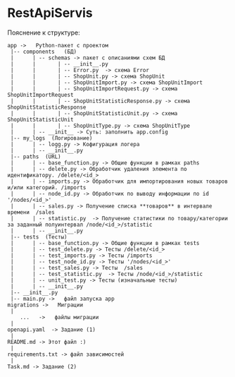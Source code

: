 # RestApiServis
Пояснение к структуре:

    app ->   Python-пакет с проектом
     |-- components   (БД)
     |      | -- schemas -> пакет с описаниями схем БД
     |      |       | -- __init__.py 
     |      |       | -- Error.py  -> схема Error
     |      |       | -- ShopUnit.py -> схема ShopUnit
     |      |       | -- ShopUnitImport.py -> схема ShopUnitImport
     |      |       | -- ShopUnitImportRequest.py -> схема ShopUnitImportRequest
     |      |       | -- ShopUnitStatisticResponse.py -> схема ShopUnitStatisticResponse
     |      |       | -- ShopUnitStatisticUnit.py -> схема ShopUnitStatisticUnit
     |      |       | -- ShopUnitType.py -> схема ShopUnitType
     |      | -- __init__ -> Суть: заполнить app.config
     |-- my_logs  (Логирование)
     |      | -- logg.py -> Кофигурация логера
     |      | -- __init__.py
     |-- paths  (URL)
     |      | -- base_function.py -> Общие функции в рамках paths
     |      | -- delete.py -> Обработчик удаления элемента по идентификатору. /delete/<id_>
     |      | -- imports.py -> Обработчик для импортирования новых товаров и/или категорий. /imports
     |      | -- node_id.py -> Обработчик по выводу информации по id '/nodes/<id_>'
     |      | -- sales.py -> Получение списка **товаров** в интервале времени  /sales
     |      | -- statistic.py  -> Получение статистики по товару/категории за заданный полуинтервал /node/<id_>/statistic
     |      | -- __init__.py
     |-- tests  (Тесты)
     |      | -- base_function.py -> Общие функции в рамках tests
     |      | -- test_delete.py -> Тесты /delete/<id_>
     |      | -- test_imports.py -> Тесты /imports
     |      | -- test_node_id.py -> Тесты '/nodes/<id_>'
     |      | -- test_sales.py -> Тесты  /sales
     |      | -- test_statistic.py  -> Тесты /node/<id_>/statistic 
     |      | -- unit_test.py -> Тесты (изначальные тесты)
     |      | -- __init__.py
     |-- __init__.py
     |-- main.py ->   файл запуска app
    migrations ->   Миграции
     |      
        ...   ->   файлы миграции
     |      
    openapi.yaml  -> Задание (1)
     |   
    README.md -> Этот файл :)
     |
    requirements.txt -> файл зависимостей
     |
    Task.md -> Задание (2)

